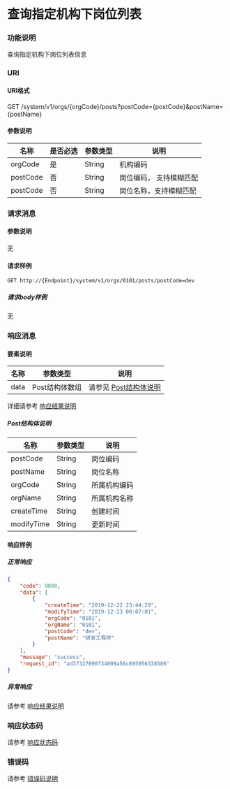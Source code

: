 # 查询指定机构下岗位列表

### 功能说明
查询指定机构下岗位列表信息

### URI
#### URI格式  
GET /system/v1/orgs/{orgCode}/posts?postCode={postCode}&postName={postName}

#### 参数说明  
| 名称 | 是否必选 | 参数类型 | 说明 |
| --- | --- | --- | --- |
| orgCode | 是 | String | 机构编码 |
| postCode | 否 | String | 岗位编码， 支持模糊匹配 |
| postCode | 否 | String | 岗位名称，支持模糊匹配 |

### 请求消息
#### 参数说明  
无

#### 请求样例  
```
GET http://{Endpoint}/system/v1/orgs/0101/posts/postCode=dev
```
##### 请求body样例
无

### 响应消息
#### 要素说明
| 名称 | 参数类型 | 说明 |
| --- | --- | --- |
| data | Post结构体数组 | 请参见 [Post结构体说明](#post结构体说明) |

详细请参考 [响应结果说明](../../../common/response/result.md#要素说明)  

##### Post结构体说明
| 名称 | 参数类型 | 说明 |
| --- | --- | --- |
| postCode | String | 岗位编码 |
| postName | String | 岗位名称 |
| orgCode | String | 所属机构编码 |
| orgName | String | 所属机构名称 |
| createTime | String | 创建时间 |
| modifyTime | String | 更新时间 |

#### 响应样例
##### 正常响应
```json
{
	"code": 9000,
	"data": [
		{
			"createTime": "2019-12-22 23:44:29",
			"modifyTime": "2019-12-23 00:07:01",
			"orgCode": "0101",
			"orgName": "0101",
			"postCode": "dev",
			"postName": "研发工程师"
		}
	],
	"message": "success",
	"request_id": "ad37327690f34009a56c695956338586"
}
```
##### 异常响应
请参考 [响应结果说明](../../../common/response/result.md#异常响应样例)

### 响应状态码
请参考 [响应状态码](../../../common/response/status.md)

### 错误码
请参考 [错误码说明](../../../common/errorCode/README.md)
